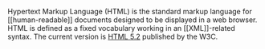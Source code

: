 Hypertext Markup Language (HTML) is the standard markup language for [[human-readable]] documents designed to be displayed in a web browser. HTML is defined as a fixed vocabulary working in an [[XML]]-related syntax. The current version is [HTML 5.2](https://www.w3.org/TR/2017/REC-html52-20171214/) published by the W3C.